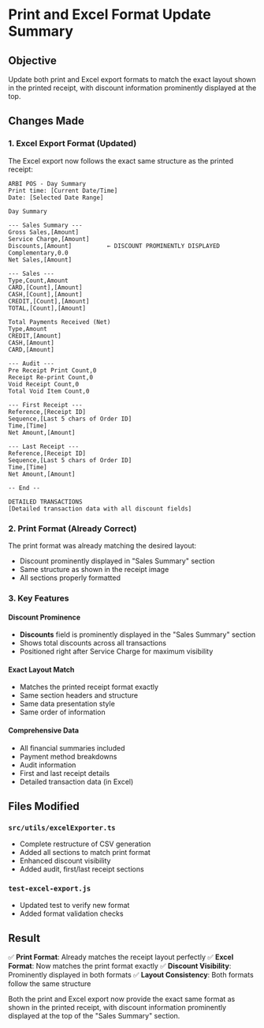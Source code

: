 # Print and Excel Format Update Summary

## Objective
Update both print and Excel export formats to match the exact layout shown in the printed receipt, with discount information prominently displayed at the top.

## Changes Made

### 1. Excel Export Format (Updated)

The Excel export now follows the exact same structure as the printed receipt:

```
ARBI POS - Day Summary
Print time: [Current Date/Time]
Date: [Selected Date Range]

Day Summary

--- Sales Summary ---
Gross Sales,[Amount]
Service Charge,[Amount]
Discounts,[Amount]          ← DISCOUNT PROMINENTLY DISPLAYED
Complementary,0.0
Net Sales,[Amount]

--- Sales ---
Type,Count,Amount
CARD,[Count],[Amount]
CASH,[Count],[Amount]
CREDIT,[Count],[Amount]
TOTAL,[Count],[Amount]

Total Payments Received (Net)
Type,Amount
CREDIT,[Amount]
CASH,[Amount]
CARD,[Amount]

--- Audit ---
Pre Receipt Print Count,0
Receipt Re-print Count,0
Void Receipt Count,0
Total Void Item Count,0

--- First Receipt ---
Reference,[Receipt ID]
Sequence,[Last 5 chars of Order ID]
Time,[Time]
Net Amount,[Amount]

--- Last Receipt ---
Reference,[Receipt ID]
Sequence,[Last 5 chars of Order ID]
Time,[Time]
Net Amount,[Amount]

-- End --

DETAILED TRANSACTIONS
[Detailed transaction data with all discount fields]
```

### 2. Print Format (Already Correct)

The print format was already matching the desired layout:
- Discount prominently displayed in "Sales Summary" section
- Same structure as shown in the receipt image
- All sections properly formatted

### 3. Key Features

#### Discount Prominence
- **Discounts** field is prominently displayed in the "Sales Summary" section
- Shows total discounts across all transactions
- Positioned right after Service Charge for maximum visibility

#### Exact Layout Match
- Matches the printed receipt format exactly
- Same section headers and structure
- Same data presentation style
- Same order of information

#### Comprehensive Data
- All financial summaries included
- Payment method breakdowns
- Audit information
- First and last receipt details
- Detailed transaction data (in Excel)

## Files Modified

### `src/utils/excelExporter.ts`
- Complete restructure of CSV generation
- Added all sections to match print format
- Enhanced discount visibility
- Added audit, first/last receipt sections

### `test-excel-export.js`
- Updated test to verify new format
- Added format validation checks

## Result

✅ **Print Format**: Already matches the receipt layout perfectly
✅ **Excel Format**: Now matches the print format exactly
✅ **Discount Visibility**: Prominently displayed in both formats
✅ **Layout Consistency**: Both formats follow the same structure

Both the print and Excel export now provide the exact same format as shown in the printed receipt, with discount information prominently displayed at the top of the "Sales Summary" section.
